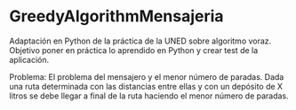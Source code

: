 # GreedyAlgorithmMensajeria

Adaptación en Python de la práctica de la UNED sobre algoritmo voraz. Objetivo poner en práctica lo aprendido en Python y crear test de la aplicación.

Problema:
El problema del mensajero y el menor número de paradas. Dada una ruta determinada con las distancias entre ellas y con un depósito de X litros se debe llegar a final de la ruta haciendo el menor número de paradas.
